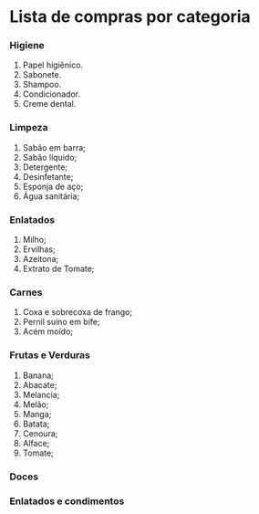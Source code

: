 # Lista de compras por categoria

### Higiene 
1. Papel higiênico.
2. Sabonete.
3. Shampoo.
4. Condicionador.
5. Creme dental.

### Limpeza
1. Sabão em barra;
2. Sabão líquido;
3. Detergente;
4. Desinfetante;
5. Esponja de aço;
6. Água sanitária;

### Enlatados
1. Milho;
2. Ervilhas;
3. Azeitona;
4. Extrato de Tomate;

### Carnes
1. Coxa e sobrecoxa de frango;
2. Pernil suíno em bife;
3. Acém moído;

### Frutas e Verduras
1. Banana;
2. Abacate;
3. Melancia;
4. Melão;
5. Manga;
6. Batata;
7. Cenoura;
8. Alface;
9. Tomate;


### Doces

### Enlatados e condimentos